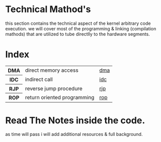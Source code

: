 # Technical Mathod's
this section contains the technical aspect of the kernel arbitrary code execution.
we will cover most of the programming & linking (compilation mathods) 
that are utilized to tube directlly to the hardware segments.

# Index

<table>
    <tr>
        <th>DMA</th>
        <td>direct memory access</td>
        <td><html><a href="https://github.com/kukuriku/ATK/tree/master/src/DMA">dma</a></html</td>
    </tr>
    <tr>
        <th>IDC</th>
         <td>indirect call</td>
	<td><html><a href="https://github.com/kukuriku/ATK/tree/master/src/IDC">idc</a></html></td>
    <tr>
        <th>RJP</th>
        <td>reverse jump procedure</td>
        <td><html><a href="https://github.com/kukuriku/ATK/tree/master/src/RJP">rjp</a></html></td>
     <tr/>
    <tr>
        <th>ROP</th>
        <td>return oriented programming</td>
        <td><html><a href="https://github.com/kukuriku/ATK/tree/master/src/ROP">rop</a></html></td>
	</tr>
</table>

# Read The Notes inside the code.
as time will pass i will add additional resources & full background.
